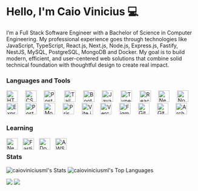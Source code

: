 # Hello, I'm Caio Vinicius 💻

I’m a Full Stack Software Engineer with a Bachelor of Science in Computer Engineering. My professional experience goes through technologies like JavaScript, TypeScript, React.js, Next.js, Node.js, Express.js, Fastify, NestJS, MySQL, PostgreSQL, MongoDB and Docker. My goal is to build modern, efficient, and user-centered web solutions that combine solid technical foundation with thoughtful design to create real impact.

### Languages and Tools

<p align="left">
  <img src="https://cdn.jsdelivr.net/gh/devicons/devicon@latest/icons/html5/html5-plain.svg" width="30" alt="HTML" title="HTML"/>
  &nbsp;&nbsp;&nbsp;
  <img src="https://cdn.jsdelivr.net/gh/devicons/devicon@latest/icons/css3/css3-plain.svg" width="30" alt="CSS" title="CSS"/>
  &nbsp;&nbsp;&nbsp;
  <img src="https://cdn.jsdelivr.net/gh/devicons/devicon@latest/icons/postcss/postcss-original.svg" width="30" alt="PostCSS" title="PostCSS"/>&nbsp;
  &nbsp;&nbsp;&nbsp;
  <img src="https://cdn.jsdelivr.net/gh/devicons/devicon@latest/icons/tailwindcss/tailwindcss-original.svg" width="30" alt="Tailwind CSS" title="Tailwind CSS"/>
  &nbsp;&nbsp;&nbsp;
  <img src="https://cdn.jsdelivr.net/gh/devicons/devicon@latest/icons/bootstrap/bootstrap-original.svg" width="30" alt="Bootstrap" title="Bootstrap"/>
  &nbsp;&nbsp;&nbsp;
  <img src="https://cdn.jsdelivr.net/gh/devicons/devicon@latest/icons/javascript/javascript-original.svg" width="30" alt="JavaScript" title="JavaScript"/>
  &nbsp;&nbsp;&nbsp;
  <img src="https://cdn.jsdelivr.net/gh/devicons/devicon@latest/icons/typescript/typescript-original.svg" width="30" alt="TypeScript" title="TypeScript"/>
  &nbsp;&nbsp;&nbsp;
  <img src="https://cdn.jsdelivr.net/gh/devicons/devicon@latest/icons/react/react-original.svg" width="30" alt="React" title="React"/>
  &nbsp;&nbsp;&nbsp;
  <img src="https://cdn.jsdelivr.net/gh/devicons/devicon@latest/icons/nextjs/nextjs-original.svg" width="30" alt="Next.js" title="Next.js"/>
  &nbsp;&nbsp;&nbsp;
  <img src="https://cdn.jsdelivr.net/gh/devicons/devicon@latest/icons/nodejs/nodejs-original.svg" width="30" alt="Node.js" title="Node.js"/>
  &nbsp;&nbsp;&nbsp;
  <img src="https://cdn.jsdelivr.net/gh/devicons/devicon@latest/icons/express/express-original.svg" width="30" alt="Express.js" title="Express.js"/>
  &nbsp;&nbsp;&nbsp;
  <img src="https://cdn.jsdelivr.net/gh/devicons/devicon@latest/icons/postgresql/postgresql-original.svg" width="30" alt="PostgreSQL" title="PostgreSQL"/>
  &nbsp;&nbsp;&nbsp;
  <img src="https://cdn.jsdelivr.net/gh/devicons/devicon@latest/icons/mongodb/mongodb-original.svg" width="30" alt="MongoDB" title="MongoDB"/>
  &nbsp;&nbsp;&nbsp;
  <img src="https://cdn.jsdelivr.net/gh/devicons/devicon@latest/icons/prisma/prisma-original.svg" width="30" alt="Prisma" title="Prisma"/>
  &nbsp;&nbsp;&nbsp;
  <img src="https://cdn.jsdelivr.net/gh/devicons/devicon@latest/icons/vitejs/vitejs-original.svg" width="30" alt="Vite.js" title="Vite.js"/>
  &nbsp;&nbsp;&nbsp;
  <img src="https://cdn.jsdelivr.net/gh/devicons/devicon@latest/icons/vercel/vercel-original.svg" width="30" alt="Vercel" title="Vercel"/>
  &nbsp;&nbsp;&nbsp;
  <img src="https://cdn.jsdelivr.net/gh/devicons/devicon@latest/icons/figma/figma-original.svg" width="30" alt="Figma" title="Figma"/>
  &nbsp;&nbsp;&nbsp;
  <img src="https://cdn.jsdelivr.net/gh/devicons/devicon@latest/icons/git/git-original.svg" width="30" alt="Git" title="Git"/>
  &nbsp;&nbsp;&nbsp;
  <img src="https://cdn.jsdelivr.net/gh/devicons/devicon@latest/icons/github/github-original.svg" width="30" alt="GitHub" title="GitHub"/>
  &nbsp;&nbsp;&nbsp;
  <img src="https://cdn.jsdelivr.net/gh/devicons/devicon@latest/icons/archlinux/archlinux-original.svg" width="30" alt="Arch Linux" title="Arch Linux"/>
</p>

### Learning
<p align="left">
  <img align="left" alt="Nest.js" title="Nest.js" width="30px" style="padding-right:10px;" src="https://cdn.jsdelivr.net/gh/devicons/devicon@latest/icons/nestjs/nestjs-original.svg" />  
  &nbsp;&nbsp;&nbsp;  
  <img align="left" alt="Fastify" title="Fastify" width="30px" style="padding-right:10px;" src="https://cdn.jsdelivr.net/gh/devicons/devicon@latest/icons/fastify/fastify-plain.svg" />
  &nbsp;&nbsp;&nbsp;          
  <img align="left" alt="Docker" title="Docker" width="30px" style="padding-right:10px;" src="https://cdn.jsdelivr.net/gh/devicons/devicon@latest/icons/docker/docker-plain-wordmark.svg" />
  &nbsp;&nbsp;&nbsp;
  <img align="left" alt="AWS" title="Amazon Web Services" width="30px" style="padding-right:10px;" src="https://cdn.jsdelivr.net/gh/devicons/devicon@latest/icons/amazonwebservices/amazonwebservices-original-wordmark.svg" />
  &nbsp;&nbsp;&nbsp;      
</p>

### Stats
![caioviniciusml's Stats](https://github-readme-stats.vercel.app/api?username=caioviniciusml&theme=nightowl&show_icons=true&include_all_commits=true&hide_border=true&count_private=true)
![caioviniciusml's Top Languages](https://github-readme-stats.vercel.app/api/top-langs/?username=caioviniciusml&theme=nightowl&show_icons=true&hide_border=true&layout=compact)
<br />

<a href="mailto:devcaioviniciusml@gmail.com"><img src="https://img.shields.io/badge/Gmail-D14836?style=for-the-badge&logo=gmail&logoColor=white"></a>
<a href="https://www.linkedin.com/in/caioviniciusml/" target="_blank"><img src="https://img.shields.io/badge/LinkedIn-0077B5?style=for-the-badge&logo=linkedin&logoColor=white" target="_blank"></a> 
